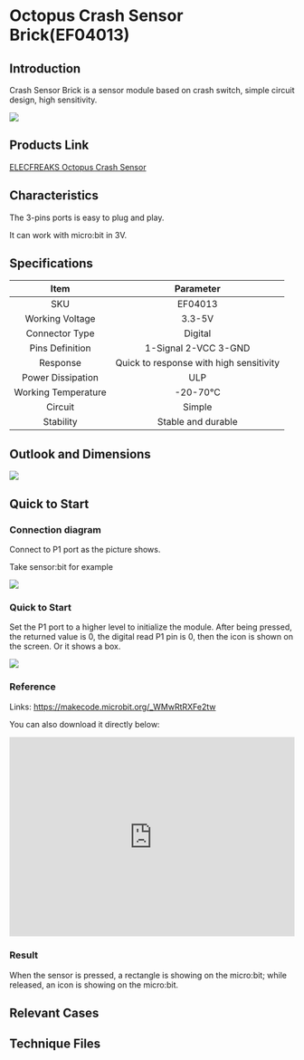 # Octopus Crash Sensor Brick(EF04013)

## Introduction

 Crash Sensor Brick is a sensor module based on crash switch, simple circuit design, high sensitivity.


 ![](./images/YR7t4Pj.jpg)

## Products Link

[ELECFREAKS Octopus Crash Sensor](https://www.elecfreaks.com/octopus-crash-sensor-brick.html)

## Characteristics

 The 3-pins ports is easy to plug and play.

  It can work with micro:bit in 3V. 

## Specifications


Item | Parameter 
:-: | :-:  
SKU|EF04013
Working Voltage|3.3-5V
   Connector Type    |Digital
Pins Definition|1-Signal 2-VCC 3-GND
Response|Quick to response with high sensitivity
Power Dissipation|ULP
Working Temperature|-20-70℃
Circuit|Simple
Stability|Stable and durable
## Outlook and Dimensions


 ![](./images/vtK7bwP.png)

## Quick to Start

### Connection diagram
 Connect to P1 port as the picture shows.

Take sensor:bit for example

 ![](./images/UUQlBRi.png)

### Quick to Start
 Set the P1 port to a higher level to initialize the module.
 After being pressed, the returned value is 0,  the digital read P1 pin is  0, then the icon is shown on the screen.
 Or it shows a box.

 ![](./images/Lp93T7L.png)

### Reference
Links: https://makecode.microbit.org/_WMwRtRXFe2tw

You can also download it directly below:

<div style="position:relative;height:0;padding-bottom:70%;overflow:hidden;"><iframe style="position:absolute;top:0;left:0;width:100%;height:100%;" src="https://makecode.microbit.org/#pub:_WMwRtRXFe2tw" frameborder="0" sandbox="allow-popups allow-forms allow-scripts allow-same-origin"></iframe></div>  


### Result



When the sensor is pressed, a rectangle is showing on the micro:bit; while released, an icon is showing on the micro:bit.

## Relevant Cases 


## Technique Files

